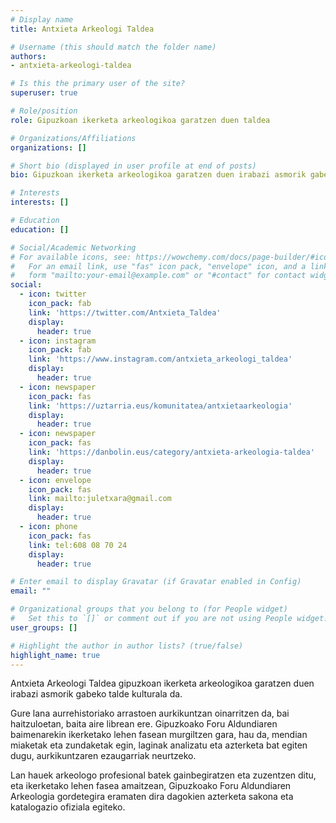 ```yaml
---
# Display name
title: Antxieta Arkeologi Taldea

# Username (this should match the folder name)
authors:
- antxieta-arkeologi-taldea

# Is this the primary user of the site?
superuser: true

# Role/position
role: Gipuzkoan ikerketa arkeologikoa garatzen duen taldea

# Organizations/Affiliations
organizations: []

# Short bio (displayed in user profile at end of posts)
bio: Gipuzkoan ikerketa arkeologikoa garatzen duen irabazi asmorik gabeko talde kulturala.

# Interests
interests: []

# Education
education: []

# Social/Academic Networking
# For available icons, see: https://wowchemy.com/docs/page-builder/#icons
#   For an email link, use "fas" icon pack, "envelope" icon, and a link in the
#   form "mailto:your-email@example.com" or "#contact" for contact widget.
social:
  - icon: twitter
    icon_pack: fab
    link: 'https://twitter.com/Antxieta_Taldea'
    display:
      header: true
  - icon: instagram
    icon_pack: fab
    link: 'https://www.instagram.com/antxieta_arkeologi_taldea'
    display:
      header: true
  - icon: newspaper
    icon_pack: fas
    link: 'https://uztarria.eus/komunitatea/antxietaarkeologia'
    display:
      header: true
  - icon: newspaper
    icon_pack: fas
    link: 'https://danbolin.eus/category/antxieta-arkeologia-taldea'
    display:
      header: true
  - icon: envelope
    icon_pack: fas
    link: mailto:juletxara@gmail.com
    display:
      header: true
  - icon: phone
    icon_pack: fas
    link: tel:608 08 70 24
    display:
      header: true

# Enter email to display Gravatar (if Gravatar enabled in Config)
email: ""

# Organizational groups that you belong to (for People widget)
#   Set this to `[]` or comment out if you are not using People widget.
user_groups: []

# Highlight the author in author lists? (true/false)
highlight_name: true
---
```


Antxieta Arkeologi Taldea gipuzkoan ikerketa arkeologikoa garatzen duen irabazi asmorik gabeko talde kulturala da.

Gure lana aurrehistoriako arrastoen aurkikuntzan oinarritzen da, bai haitzuloetan, baita aire librean ere. Gipuzkoako Foru Aldundiaren baimenarekin ikerketako lehen fasean murgiltzen gara, hau da, mendian miaketak eta zundaketak egin, laginak analizatu eta azterketa bat egiten dugu, aurkikuntzaren ezaugarriak neurtzeko.

Lan hauek arkeologo profesional batek gainbegiratzen eta zuzentzen ditu, eta ikerketako lehen fasea amaitzean, Gipuzkoako Foru Aldundiaren Arkeologia gordetegira eramaten dira dagokien azterketa sakona eta katalogazio ofiziala egiteko.
